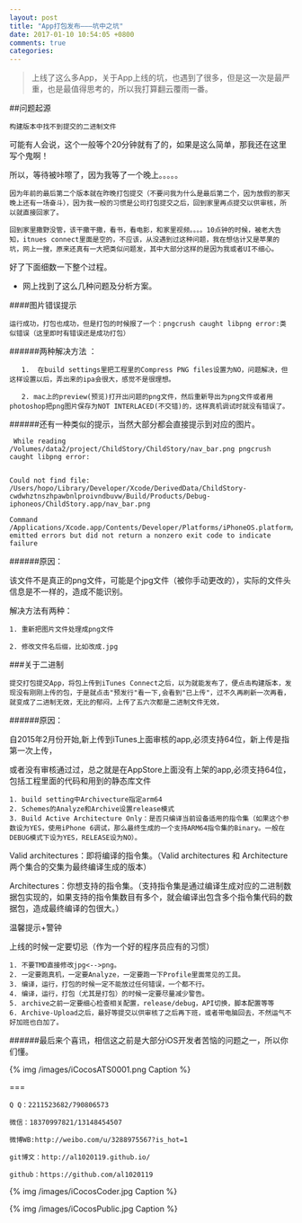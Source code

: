 ```yaml
---
layout: post
title: "App打包发布———坑中之坑"
date: 2017-01-10 10:54:05 +0800
comments: true
categories: 
---
```


>上线了这么多App，关于App上线的坑，也遇到了很多，但是这一次是最严重，也是最值得思考的，所以我打算翻云覆雨一番。

##问题起源

	构建版本中找不到提交的二进制文件



可能有人会说，这个一般等个20分钟就有了的，如果是这么简单，那我还在这里写个鬼啊！

所以，等待被咔嚓了，因为我等了一个晚上。。。。。



<!--more-->



	因为年前的最后第二个版本就在昨晚打包提交（不要问我为什么是最后第二个，因为放假的那天晚上还有一场奋斗），因为我一般的习惯是公司打包提交之后，回到家里再点提交以供审核，所以就直接回家了。
	
	回到家里撒野没管，该干撒干撒，看书，看电影，和家里视频。。。。10点钟的时候，被老大告知，itnues connect里面是空的，不应该，从没遇到过这种问题，我在想估计又是苹果的坑，网上一搜，原来还真有一大把类似问题发，其中大部分这样的是因为我或者UI不细心。


好了下面细数一下整个过程。

+ 网上找到了这么几种问题及分析方案。

####图片错误提示

	运行成功，打包也成功，但是打包的时候报了一个：pngcrush caught libpng error:类似错误（这里即时有错误还是成功打包）

######两种解决方法 ：

	   1.  在build settings里把工程里的Compress PNG files设置为NO，问题解决，但这样设置以后，弄出来的ipa会很大，感觉不是很理想。
	    
	   2. mac上的preview(预览)打开出问题的png文件，然后重新导出为png文件或者用photoshop把png图片保存为NOT INTERLACED(不交错)的，这样真机调试时就没有错误了。


######还有一种类似的提示，当然大部分都会直接提示到对应的图片。

	 While reading /Volumes/data2/project/ChildStory/ChildStory/nav_bar.png pngcrush caught libpng error:
	
	  
	Could not find file: /Users/hopo/Library/Developer/Xcode/DerivedData/ChildStory-cwdwhztnszhpawbnlproivndbuvw/Build/Products/Debug-iphoneos/ChildStory.app/nav_bar.png
	
	Command /Applications/Xcode.app/Contents/Developer/Platforms/iPhoneOS.platform/Developer/usr/bin/copypng emitted errors but did not return a nonzero exit code to indicate failure
	

######原因：

该文件不是真正的png文件，可能是个jpg文件（被你手动更改的），实际的文件头信息是不一样的，造成不能识别。


解决方法有两种：

	1. 重新把图片文件处理成png文件
	
	2. 修改文件名后缀，比如改成.jpg


###关于二进制

	提交打包提交App，将包上传到iTunes Connect之后，以为就能发布了，便点击构建版本，发现没有刚刚上传的包，于是就点击"预发行"看一下,会看到"已上传"，过不久再刷新一次再看，就变成了二进制无效，无比的郁闷，上传了五六次都是二进制文件无效，
	

######原因：

自2015年2月份开始,新上传到iTunes上面审核的app,必须支持64位，新上传是指第一次上传，

或者没有审核通过过，总之就是在AppStore上面没有上架的app,必须支持64位，包括工程里面的代码和用到的静态库文件

	1. build setting中Archivecture指定arm64
	2. Schemes的Analyze和Archive设置release模式
	3. Build Active Architecture Only：是否只编译当前设备适用的指令集（如果这个参数设为YES，使用iPhone 6调试，那么最终生成的一个支持ARM64指令集的Binary。一般在DEBUG模式下设为YES，RELEASE设为NO）。


Valid architectures：即将编译的指令集。（Valid architectures 和 Architecture两个集合的交集为最终编译生成的版本）

Architectures：你想支持的指令集。（支持指令集是通过编译生成对应的二进制数据包实现的，如果支持的指令集数目有多个，就会编译出包含多个指令集代码的数据包，造成最终编译的包很大。）


温馨提示+警钟

上线的时候一定要切忌（作为一个好的程序员应有的习惯）

	1. 不要TMD直接修改jpg<-->png。
	2. 一定要跑真机，一定要Analyze，一定要跑一下Profile里面常见的工具。
	3. 编译，运行，打包的时候一定不能放过任何错误，一个都不行。
	4. 编译，运行，打包（尤其是打包）的时候一定要尽量减少警告。
	5. archive之前一定要细心检查相关配置，release/debug，API切换，脚本配置等等
	6. Archive-Upload之后，最好等提交以供审核了之后再下班，或者带电脑回去，不然运气不好加班也白加了。


######最后来个喜讯，相信这之前是大部分iOS开发者苦恼的问题之一，所以你们懂。



{% img /images/iCocosATS0001.png Caption %}  









===





    Q Q：2211523682/790806573

    微信：18370997821/13148454507
    
    微博WB:http://weibo.com/u/3288975567?is_hot=1
    
	git博文：http://al1020119.github.io/
	
	github：https://github.com/al1020119


{% img /images/iCocosCoder.jpg Caption %}  

{% img /images/iCocosPublic.jpg Caption %}  